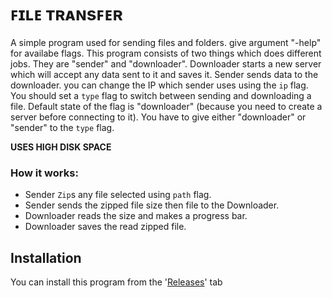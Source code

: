 # ꜰɪʟᴇ ᴛʀᴀɴsꜰᴇʀ

A simple program used for sending files and folders. give argument "-help" for availabe flags. This program consists of two things 
which does different jobs. They are "sender" and "downloader". Downloader starts a new server which will accept any data sent to
it and saves it. Sender sends data to the downloader. you can change the IP which sender uses using the ```ip``` flag. 
You should set a  ```type``` flag to switch between sending and downloading a file. Default state of the flag is "downloader" 
(because you need to create a server before connecting to it). You have to give either "downloader" or "sender" to the ```type``` flag.

**USES HIGH DISK SPACE**

### How it works:
* Sender `Zip`s any file selected using ```path``` flag.
* Sender sends the zipped file size then file to the Downloader.
* Downloader reads the size and makes a progress bar.
* Downloader saves the read zipped file.

## Installation
  You can install this program from the '[Releases](https://github.com/GodKra/FileTransfer/releases/latest "Latest Release")' tab
